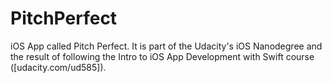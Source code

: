 # PitchPerfect

iOS App called Pitch Perfect. It is part of the Udacity's iOS Nanodegree and the result of following the Intro to iOS App Development with Swift course ([udacity.com/ud585]).
